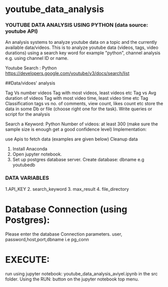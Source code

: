 # youtube_data_analysis

### YOUTUBE DATA ANALYSIS USING PYTHON (data source: youtube API)

An analysis systems to analyze youtube data on a topic and the currently available  data/videos.
This is to analyze youtube data (videos, tags, video durations) using a search key word for example "python", channel analysis e.g. using channel ID or name. 

Youtube Search : Python
https://developers.google.com/youtube/v3/docs/search/list



##Data/vidoes' analysis

Tag Vs number videos
Tag with most videos, least videos etc
Tag vs Avg duration of videos
Tag with most video time, least video time etc
Tag Classification
tags vs no. of comments, view count, likes count etc
store the data in some Db or file (choose right one for the task).
Write queries or script for the analysis


Search a Keyword: Python
Number of videos: at least 300 (make sure the sample size is enough get a good
confidence level)
Implementation:

use Apis to fetch data (examples are given below)
Cleanup data


1. Install Anaconda
2. Open jupyter notebook. 
3. Set up postgres database server. Create database: dbname e.g youtubedb

### DATA VARIABLES

1.API_KEY
2. search_keyword
3. max_result
4. file_directory

# Database Connection (using Postgres):
Please enter the database Connection parameters. 
user, password,host,port,dbname i.e pg_conn


# EXECUTE: 
 run  using jupyter notebook: youtube_data_analysis_aviyel.ipynb  in  the src folder. Using the RUN: button on the jupyter notebook top menu.
